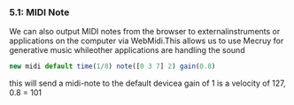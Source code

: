 
### 5.1: MIDI Note

We can also output MIDI notes from the browser to externalinstruments or applications on the computer via WebMidi.This allows us to use Mecruy for generative music whileother applications are handling the sound

```js
new midi default time(1/8) note([0 3 7] 2) gain(0.8)
```
this will send a midi-note to the default devicea gain of 1 is a velocity of 127, 0.8 = 101
